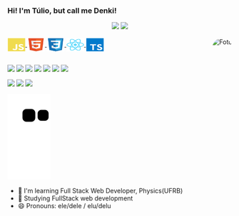 ### Hi! I'm Túlio, but call me Denki!
<div align="center">
  <img height="160em" src="https://github-readme-stats.vercel.app/api?username=denki-leal&show_icons=true&theme=dark&include_all_commits=true&count_private=true"/>
  <img height="160em" src="https://github-readme-stats.vercel.app/api/top-langs/?username=denki-leal&layout=compact&langs_count=7&theme=dark"/>
  <a href="https://github.com/denki-leal">
</div>

<div style="display: inline_block"><br>
  <img align="center" alt="Denki-Js" height="30" width="40" src="https://raw.githubusercontent.com/devicons/devicon/master/icons/javascript/javascript-plain.svg">
  <img align="center" alt="Denki-HTML" height="30" width="40" src="https://raw.githubusercontent.com/devicons/devicon/master/icons/html5/html5-original.svg">
  <img align="center" alt="Denki-CSS" height="30" width="40" src="https://raw.githubusercontent.com/devicons/devicon/master/icons/css3/css3-original.svg">
  <img align="center" alt="Denki-React" height="30" width="40" src="https://raw.githubusercontent.com/devicons/devicon/master/icons/react/react-original.svg">
  <img align="center" alt="Denki-Ts" height="30" width="40" src="https://raw.githubusercontent.com/devicons/devicon/master/icons/typescript/typescript-plain.svg">
  
  <img align="right" alt="Foto" height="150" style="border-radius:50px;" src="https://share-cdn.picrew.me/shareImg/org/202203/1300090_PvSybSjo.png">
</div>
  
  ##
  
  
  <div> 
  <a href="https://www.youtube.com/channel/UCZu0THbyp7NQIPRJ3C1qBTQ" target="_blank"><img src="https://img.shields.io/badge/YouTube-FF0000?style=for-the-badge&logo=youtube&logoColor=white" target="_blank"></a>
  <a href="https://www.instagram.com/denkkir_/" target="_blank"><img src="https://img.shields.io/badge/-Instagram-%23E4405F?style=for-the-badge&logo=instagram&logoColor=white" target="_blank"></a>
 	<a href="https://www.twitch.tv/denkizito" target="_blank"><img src="https://img.shields.io/badge/Twitch-9146FF?style=for-the-badge&logo=twitch&logoColor=white" target="_blank"></a> 
  <a href = "mailto:tuliodleal@gmail.com"><img src="https://img.shields.io/badge/-Gmail-%23333?style=for-the-badge&logo=gmail&logoColor=white" target="_blank"></a>
  <a href="https://www.linkedin.com/in/t%C3%BAlio-leal-denki/" target="_blank"><img src="https://img.shields.io/badge/-LinkedIn-%230077B5?style=for-the-badge&logo=linkedin&logoColor=white" target="_blank"></a>
  <a href="https://steamcommunity.com/id/denkizito" target="_blank"><img src="https://img.shields.io/badge/Steam-000000?style=for-the-badge&logo=steam&logoColor=white" target="_blank"></a>
  <a href="https://www.crunchyroll.com/pt-br/user/denkizinho" target="_blank"><img src="https://img.shields.io/badge/Crunchyroll-F47521?style=for-the-badge&logo=crunchyroll&logoColor=white" target="_blank"></a>

    
   
    
  <a href="https://www.microsoft.com/pt-br/software-download/windows10?ranMID=42431" target="_blank"><img src="https://img.shields.io/badge/Windows-10-0078D6?style=for-the-badge&logo=windows&logoColor=white" target="_blank"></a>
  <a href="https://dlcdnets.asus.com/pub/ASUS/vga/Manual/Q10790_GPU_Tweak_II_manual.pdf" target="_blank"><img src="https://img.shields.io/badge/NVIDIA-GTX750ti-76B900?style=for-the-badge&logo=nvidia&logoColor=white" target="_blank"></a>
  <a href="https://ark.intel.com/content/www/br/pt/ark/products/52209/intel-core-i52500-processor-6m-cache-up-to-3-70-ghz.html" target="_blank"><img src="https://img.shields.io/badge/Intel-Core_i5_2th-0071C5?style=for-the-badge&logo=intel&logoColor=white" target="_blank"></a>
   
  
  ![Snake animation](https://github.com/rafaballerini/rafaballerini/blob/output/github-contribution-grid-snake.svg)
  
 </div>















- 🔭 I'm learning Full Stack Web Developer, Physics(UFRB)
- 🌱 Studying FullStack web development
- 😄 Pronouns: ele/dele / elu/delu


